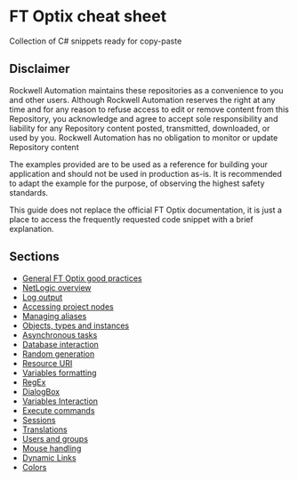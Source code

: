 # FT Optix cheat sheet

Collection of C# snippets ready for copy-paste

## Disclaimer

Rockwell Automation maintains these repositories as a convenience to you and other users. Although Rockwell Automation reserves the right at any time and for any reason to refuse access to edit or remove content from this Repository, you acknowledge and agree to accept sole responsibility and liability for any Repository content posted, transmitted, downloaded, or used by you. Rockwell Automation has no obligation to monitor or update Repository content

The examples provided are to be used as a reference for building your application and should not be used in production as-is. It is recommended to adapt the example for the purpose, of observing the highest safety standards.

This guide does not replace the official FT Optix documentation, it is just a place to access the frequently requested code snippet with a brief explanation.

## Sections

- [General FT Optix good practices](./pages/good-practices.md)
- [NetLogic overview](./pages/netlogic-overview.md)
- [Log output](./pages/log-output.md)
- [Accessing project nodes](./pages/accessing-project-nodes.md)
- [Managing aliases](./pages/managing-aliases.md)
- [Objects, types and instances](./pages/creating-objects.md)
- [Asynchronous tasks](./pages/async-tasks.md)
- [Database interaction](./pages/database-interaction.md)
- [Random generation](./pages/random-generation.md)
- [Resource URI](./pages/resource-uri.md)
- [Variables formatting](./pages/variables-formatting.md)
- [RegEx](./pages/regex.md)
- [DialogBox](./pages/dialog-boxes.md)
- [Variables Interaction](./pages/variables-interaction.md)
- [Execute commands](./pages/execute-command.md)
- [Sessions](./pages/sessions.md)
- [Translations](./pages/translations.md)
- [Users and groups](./pages/users-groups.md)
- [Mouse handling](./pages/mouse-handler.md)
- [Dynamic Links](./pages/dynamic-links.md)
- [Colors](./pages/colors.md)
